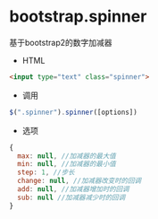 # bootstrap.spinner
基于bootstrap2的数字加减器

- HTML
```html
<input type="text" class="spinner">
```

- 调用
```javascript
$(".spinner").spinner([options])
```

- 选项
```javascript
{
  max: null, //加减器的最大值
  min: null, //加减器的最小值
  step: 1, //步长
  change: null, //加减器改变时的回调
  add: null, //加减器增加时的回调
  sub: null //加减器减少时的回调
}
```
